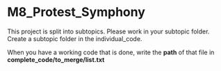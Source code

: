 # M8_Protest_Symphony

This project is split into subtopics.<be>
Please work in your subtopic folder. <be>
Create a subtopic folder in the individual_code. <be>

When you have a working code that is done, write the **path** of that file in **complete_code/to_merge/list.txt**


